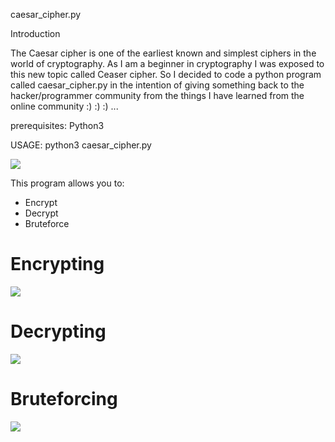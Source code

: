 
caesar_cipher.py

Introduction

The Caesar cipher is one of the earliest known and simplest ciphers in the world of cryptography. As I am a beginner in cryptography I was exposed to this new topic called Ceaser cipher. So I decided to code a python program called caesar_cipher.py in the intention of giving something back to the hacker/programmer community from the things I have learned from the online community :) :) :) ...

prerequisites: Python3

USAGE:
python3 caesar_cipher.py

<img src="https://i.imgur.com/PZiMPPA.png">

This program allows you to:
<ul>
  <li>Encrypt</li>
  <li>Decrypt</li>
  <li>Bruteforce</li>
</ul>

# Encrypting

<img src="https://i.imgur.com/kXVsJnC.png">

# Decrypting

<img src="https://i.imgur.com/1Yy0i5x.png">

# Bruteforcing

<img src="https://i.imgur.com/sru0tJv.png">



